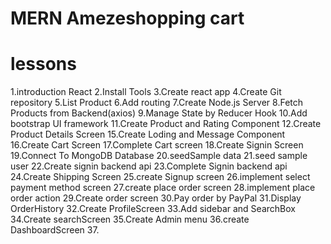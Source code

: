 # MERN Amezeshopping cart

# lessons

1.introduction React
2.Install Tools
3.Create react app
4.Create Git repository
5.List Product
6.Add routing
7.Create Node.js Server
8.Fetch Products from Backend(axios)
9.Manage State by Reducer Hook
10.Add bootstrap UI framework
11.Create Product and Rating Component
12.Create Product Details Screen
15.Create Loding and Message Component
16.Create Cart Screen
17.Complete Cart screen
18.Create Signin Screen
19.Connect To MongoDB Database
20.seedSample data
21.seed sample user
22.Create signin backend api
23.Complete Signin backend api
24.Create Shipping Screen
25.create Signup screen
26.implement select payment method screen
27.create place order screen
28.implement place order action
29.Create order screen
30.Pay order by PayPal
31.Display OrderHistory
32.Create ProfileScreen
33.Add sidebar and SearchBox
34.Create searchScreen
35.Create Admin menu
36.create DashboardScreen
37.



